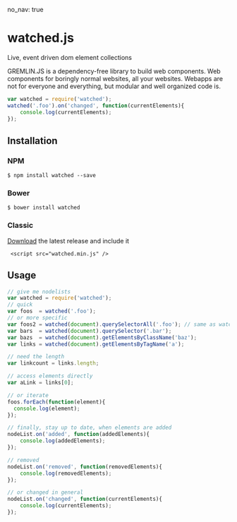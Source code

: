 no_nav: true

# watched.js

<div class="lead">
Live, event driven dom element collections
</div>
<p>
GREMLIN.JS is a dependency-free library to build web components. Web components for boringly normal websites, all your
websites. Webapps are not for everyone and everything, but modular and well organized code is.
</p>


``` javascript
var watched = require('watched');
watched('.foo').on('changed', function(currentElements){
    console.log(currentElements);
});
```

## Installation

### NPM

    $ npm install watched --save
    
### Bower

    $ bower install watched
    
### Classic
[Download](https://github.com/grmlin/watched/releases) the latest release and include it

     <script src="watched.min.js" />
    
## Usage

```js
// give me nodelists
var watched = require('watched');
// quick
var foos  = watched('.foo');
// or more specific
var foos2 = watched(document).querySelectorAll('.foo'); // same as watched('.foo')
var bars  = watched(document).querySelector('.bar');
var bazs  = watched(document).getElementsByClassName('baz');
var links = watched(document).getElementsByTagName('a');

// need the length
var linkcount = links.length;

// access elements directly 
var aLink = links[0];

// or iterate
foos.forEach(function(element){
  console.log(element);
});

// finally, stay up to date, when elements are added
nodeList.on('added', function(addedElements){
    console.log(addedElements);
});

// removed
nodeList.on('removed', function(removedElements){
    console.log(removedElements);
});

// or changed in general
nodeList.on('changed', function(currentElements){
    console.log(currentElements);
});
```
    
<br><br><br>